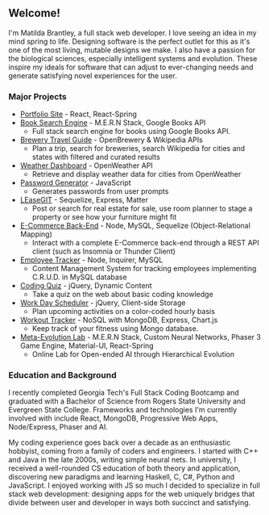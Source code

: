 ## Welcome!

I'm Matilda Brantley, a full stack web developer. I love seeing an idea in my mind spring to life. 
Designing software is the perfect outlet for this as it's one of the most living, mutable designs we make. 
I also have a passion for the biological sciences, especially intelligent systems and evolution. These inspire my 
ideals for software that can adjust to ever-changing needs and generate satisfying novel experiences for the user.  

### Major Projects
* [Portfolio Site](https://matildabrantley.github.io/portfolio-react/) - React, React-Spring
* [Book Search Engine](https://fathomless-dusk-11575.herokuapp.com/) - M.E.R.N Stack, Google Books API
   * Full stack search engine for books using Google Books API.
* [Brewery Travel Guide](https://matildabrantley.github.io/project-one/) - OpenBrewery & Wikipedia APIs
    * Plan a trip, search for breweries, search Wikipedia for cities and states with filtered and curated results
* [Weather Dashboard](https://matildabrantley.github.io/weather-dashboard/) - OpenWeather API
    * Retrieve and display weather data for cities from OpenWeather 
* [Password Generator](https://matildabrantley.github.io/password-generator/) - JavaScript
    * Generates passwords from user prompts
* [LEaseGIT](https://still-tundra-21201.herokuapp.com/) - Sequelize, Express, Matter
    * Post or search for real estate for sale, use room planner to stage a property or see how your furniture might fit
* [E-Commerce Back-End](https://github.com/matildabrantley/e-commerce-back-end) - Node, MySQL, Sequelize (Object-Relational Mapping)
    * Interact with a complete E-Commerce back-end through a REST API client (such as Insomnia or Thunder Client)
* [Employee Tracker](https://github.com/matildabrantley/employee-tracker) - Node, Inquirer, MySQL
    * Content Management System for tracking employees implementing C.R.U.D. in MySQL database
* [Coding Quiz](https://matildabrantley.github.io/code-quiz/) - jQuery, Dynamic Content
    * Take a quiz on the web about basic coding knowledge
* [Work Day Scheduler](https://matildabrantley.github.io/work-day-scheduler/) - jQuery, Client-side Storage
    * Plan upcoming activities on a color-coded hourly basis
* [Workout Tracker](https://mysterious-retreat-86741.herokuapp.com/) - NoSQL with MongoDB, Express, Chart.js
    * Keep track of your fitness using Mongo database.
* [Meta-Evolution Lab](https://github.com/matildabrantley/metaevolution) - M.E.R.N Stack, Custom Neural Networks, Phaser 3 Game Engine, Material-UI, React-Spring
   * Online Lab for Open-ended AI through Hierarchical Evolution

### Education and Background
I recently completed Georgia Tech's Full Stack Coding Bootcamp and graduated with a Bachelor of Science
from Rogers State University and Evergreen State College. Frameworks and technologies I'm currently involved with
include React, MongoDB, Progressive Web Apps, Node/Express, Phaser and AI.  

My coding experience goes back over a decade as an enthusiastic hobbyist, coming from a family of coders and engineers.
I started with C++ and Java in the late 2000s, writing simple neural nets. In university, I received 
a well-rounded CS education of both theory and application, discovering new paradigms and learning Haskell, C, C#, Python and JavaScript. 
I enjoyed working with JS so much I decided to specialize in full stack web development: designing apps for the web uniquely bridges
that divide between user and developer in ways both succinct and satisfying.
